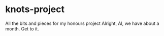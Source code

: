 # knots-project
All the bits and pieces for my honours project
Alright, Al, we have about a month. Get to it.
